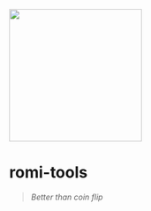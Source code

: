 <img src="https://user-images.githubusercontent.com/2532112/79923070-a6f64f00-83e9-11ea-83ef-271e4402f1e5.png" width="240">

# romi-tools

> _Better than coin flip_
